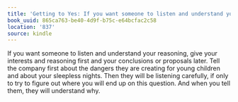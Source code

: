 ```yaml
---
title: 'Getting to Yes: If you want someone to listen and understand your reasoning,…'
book_uuid: 865ca763-be40-4d9f-b75c-e64bcfac2c58
location: '837'
source: kindle
---
```


If you want someone to listen and understand your reasoning, give your interests and reasoning first and your conclusions or proposals later. Tell the company first about the dangers they are creating for young children and about your sleepless nights. Then they will be listening carefully, if only to try to figure out where you will end up on this question. And when you tell them, they will understand why.